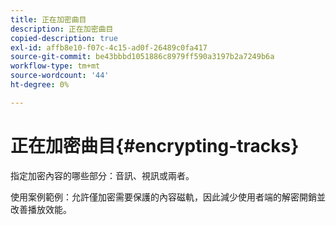 ```yaml
---
title: 正在加密曲目
description: 正在加密曲目
copied-description: true
exl-id: affb8e10-f07c-4c15-ad0f-26489c0fa417
source-git-commit: be43bbbd1051886c8979ff590a3197b2a7249b6a
workflow-type: tm+mt
source-wordcount: '44'
ht-degree: 0%

---
```


# 正在加密曲目{#encrypting-tracks}

指定加密內容的哪些部分：音訊、視訊或兩者。

使用案例範例：允許僅加密需要保護的內容磁軌，因此減少使用者端的解密開銷並改善播放效能。
